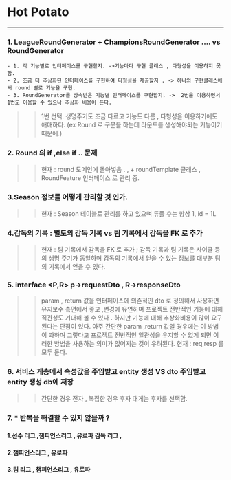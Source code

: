 # Hot Potato

---

### 1. LeagueRoundGenerator + ChampionsRoundGenerator .... vs  RoundGenerator
    - 1. 각 기능별로 인터페이스를 구현할지. ->기능마다 구현 클래스 , 다형성을 이용하지 못함.
    - 2. 조금 더 추상화된 인터페이스를 구현하여 다형성을 제공할지 . -> 하나의 구현클래스에서 round 별로 기능을 구현.  
    - 3. RoundGenerator를 상속받은 기능별 인터페이스를 구현할지. ->  2번을 이용하면서 1번도 이용할 수 있으나 추상화 비용이 든다.

 >> 1번 선택. 생명주기도 조금 다르고 기능도 다름 , 다형성을 이용하기에도 애매하다. (ex Round 로 구분을 하는데  라운드를 생성해야되는 기능이기 때문에.)


### 2. Round 의 if ,else if .. 문제
>> 현재 : round 도메인에 몰아넣음 . , + roundTemplate 클래스 ,  RoundFeature 인터페이스 로 관리 중.
   
### 3.Season 정보를 어떻게 관리할 것 인가.
 >> 현재 : Season 테이블로 관리를 하고 있으며 튜플 수는 항상 1, id = 1L 


### 4.감독의 기록 :  별도의 감독 기록 vs  팀 기록에서 감독을 FK 로 추가
 >> 현재 : 팀 기록에서 감독을 FK 로 추가 ; 감독 기록과 팀 기록은 사이클 등의 생명 주기가 동일하며 
 감독의 기록에서 얻을 수 있는 정보를 대부분 팀의 기록에서 얻을 수 있다.


### 5. interface <P,R> p->requestDto ,  R->responseDto 
 >> param , return 값을 인터페이스에 의존적인 dto 로 정의해서 사용하면 
 >  유지보수 측면에서 좋고 ,변경에 유연하며 프로젝트 전반적인 기능에 대해 직관성도 기대해 볼 수 있다 .
 > 하지만 기능에 대해 추상화비용이 많이 요구된다는 단점이 있다. 
 > 아주 간단한 param ,return 값일 경우에는 이 방법이 과하며 
 > 그렇다고  프로젝트 전반적인 일관성을 유지할 수 없게 되면 이러한 방법을 사용하는 의미가 없어지는 것이 우려된다.
 > 현재 : req,resp 를 모두 둔다.
 

### 6. 서비스 게층에서 속성값을 주입받고 entity 생성 VS dto 주입받고 entity 생성 db에 저장 

 >> 간단한 경우 전자  , 복잡한 경우 후자 
 >> 대게는 후자를 선택함.
 
### 7.  *  반복을 해결할 수 있지 않을까 ? 
#### 1.선수 리그 ,챔피언스리그 , 유로파 감독 리그 , 
#### 2.챔피언스리그 , 유로파 
#### 3.팀 리그 , 챔피언스리그 , 유로파 